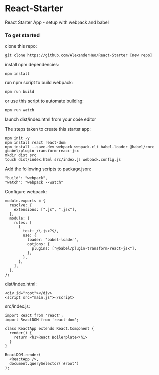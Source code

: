 # React-Starter
React Starter App - setup with webpack and babel

### To get started
clone this repo:
```
git clone https://github.com/AlexanderHeo/React-Starter [new repo]
```
install npm dependencies:
```
npm install
```
run npm script to build webpack:
```
npm run build
```
or use this script to automate building:
```
npm run watch
```
launch dist/index.html from your code editor

The steps taken to create this starter app:
```
npm init -y
npm install react react-dom
npm install --save-dev webpack webpack-cli babel-loader @babel/core @babel/plugin-transform-react-jsx
mkdir dist src
touch dist/index.html src/index.js webpack.config.js
```

Add the following scripts to package.json:
```
"build": "webpack",
"watch": "webpack --watch"
```

Configure webpack:
```
module.exports = {
  resolve: {
    extensions: [".js", ".jsx"],
  },
  module: {
    rules: [
      {
        test: /\.jsx?$/,
        use: {
          loader: "babel-loader",
          options: {
            plugins: ["@babel/plugin-transform-react-jsx"],
          },
        },
      },
    ],
  },
};
```

dist/index.html:
```
<div id="root"></div>
<script src="main.js"></script>
```

src/index.js:
```
import React from 'react';
import ReactDOM from 'react-dom';

class ReactApp extends React.Component {
  render() {
    return <h1>React Boilerplate</h1>
  }
}

ReactDOM.render(
  <ReactApp />,
  document.querySelector('#root')
);
```
